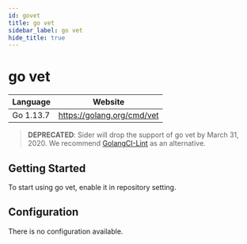 ```yaml
---
id: govet
title: go vet
sidebar_label: go vet
hide_title: true
---
```


# go vet

| Language  | Website                    |
| --------- | -------------------------- |
| Go 1.13.7 | https://golang.org/cmd/vet |

> **DEPRECATED**: Sider will drop the support of go vet by March 31, 2020. We recommend [GolangCI-Lint](golangci-lint.md) as an alternative.

## Getting Started

To start using go vet, enable it in repository setting.

## Configuration

There is no configuration available.

